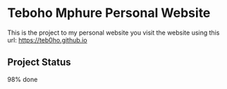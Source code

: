 # Teboho Mphure Personal Website 
This is the project to my personal website you visit the website using this url: https://teb0ho.github.io

## Project Status 
98% done 
